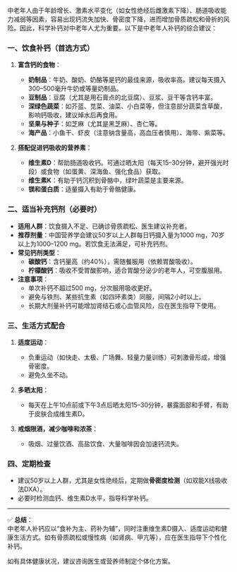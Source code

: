 中老年人由于年龄增长、激素水平变化（如女性绝经后雌激素下降）、肠道吸收能力减弱等因素，容易出现钙流失加快、骨密度下降，进而增加骨质疏松和骨折的风险。因此，科学补钙对中老年人尤为重要。以下是中老年人补钙的综合建议：

### 一、饮食补钙（首选方式）
1. **富含钙的食物**：
   - **奶制品**：牛奶、酸奶、奶酪等是钙的最佳来源，吸收率高。建议每天摄入300–500毫升牛奶或等量奶制品。
   - **豆制品**：豆腐（尤其是用石膏点的北豆腐）、豆浆、豆干等含钙丰富。
   - **深绿色蔬菜**：如芥蓝、苋菜、油菜、小白菜等，但注意部分蔬菜含草酸，影响钙吸收，建议焯水后再食用。
   - **坚果与种子**：如芝麻（尤其是黑芝麻）、杏仁等。
   - **海产品**：小鱼干、虾皮（注意钠含量高，高血压者慎用）、海带、紫菜等。

2. **搭配促进钙吸收的营养素**：
   - **维生素D**：帮助肠道吸收钙。可通过晒太阳（每天15–30分钟，避开强光时段）或食物（如蛋黄、深海鱼、强化食品）获取。
   - **维生素K**：有助于钙沉积到骨骼中，绿叶蔬菜是主要来源。
   - **镁和蛋白质**：适量摄入有助于骨骼健康。

### 二、适当补充钙剂（必要时）
- **适用人群**：饮食摄入不足、已确诊骨质疏松、医生建议补充者。
- **推荐剂量**：中国营养学会建议50岁以上人群每日钙摄入量为1000 mg，70岁以上为1000–1200 mg。若饮食无法满足，可补充钙剂。
- **常见钙剂类型**：
  - **碳酸钙**：含钙量高（约40%），需随餐服用（依赖胃酸吸收）。
  - **柠檬酸钙**：吸收不受胃酸影响，适合胃酸分泌少的老年人，可空腹服用。
- **注意事项**：
  - 单次补钙不超过500 mg，分次服用吸收更好。
  - 避免与铁剂、某些抗生素（如四环素类）同服，间隔2小时以上。
  - 长期大剂量补钙可能增加肾结石或心血管风险，应在医生指导下使用。

### 三、生活方式配合
1. **适度运动**：
   - 负重运动（如快走、太极、广场舞、轻量力量训练）可刺激骨形成，增强骨密度。
   - 避免久坐不动。

2. **多晒太阳**：
   - 每天在上午10点前或下午3点后晒太阳15–30分钟，暴露面部和手臂，有助于皮肤合成维生素D。

3. **戒烟限酒，减少咖啡和浓茶**：
   - 吸烟、过量饮酒、高盐饮食、大量咖啡因会加速钙流失。

### 四、定期检查
- 建议50岁以上人群，尤其是女性绝经后，定期做**骨密度检测**（如双能X线吸收法DXA）。
- 必要时检测血钙、维生素D水平，指导科学补钙。

---

✅ **总结**：  
中老年人补钙应以“食补为主、药补为辅”，同时注重维生素D摄入、适度运动和健康生活方式。如有骨质疏松或慢性病（如肾病、甲亢等），应在医生指导下个性化补钙。

如有具体健康状况，建议咨询医生或营养师制定个体化方案。